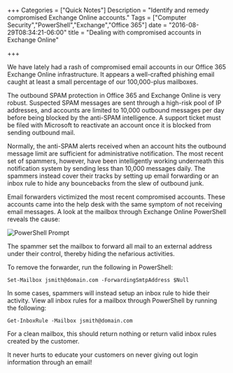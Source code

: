 +++
Categories = ["Quick Notes"]
Description = "Identify and remedy compromised Exchange Online accounts."
Tags = ["Computer Security","PowerShell","Exchange","Office 365"]
date = "2016-08-29T08:34:21-06:00"
title = "Dealing with compromised accounts in Exchange Online"

+++

We have lately had a rash of compromised email accounts in our Office 365 Exchange Online infrastructure. It appears a well-crafted phishing email caught at least a small percentage of our 100,000-plus mailboxes.

The outbound SPAM protection in Office 365 and Exchange Online is very robust. Suspected SPAM messages are sent through a high-risk pool of IP addresses, and accounts are limited to 10,000 outbound messages per day before being blocked by the anti-SPAM intelligence. A support ticket must be filed with Microsoft to reactivate an account once it is blocked from sending outbound mail.

Normally, the anti-SPAM alerts received when an account hits the outbound message limit are sufficient for administrative notification. The most recent set of spammers, however, have been intelligently working underneath this notification system by sending less than 10,000 messages daily. The spammers instead cover their tracks by setting up email forwarding or an inbox rule to hide any bouncebacks from the slew of outbound junk.

Email forwarders victimized the most recent compromised accounts. These accounts came into the help desk with the same symptom of not receiving email messages. A look at the mailbox through Exchange Online PowerShell reveals the cause:

![PowerShell Prompt](/img/20160829-compromised-account.png "Compromised Account")

The spammer set the mailbox to forward all mail to an external address under their control, thereby hiding the nefarious activities.

To remove the forwarder, run the following in PowerShell:

    Set-Mailbox jsmith@domain.com -ForwardingSmtpAddress $Null

In some cases, spammers will instead setup an inbox rule to hide their activity. View all inbox rules for a mailbox through PowerShell by running the following:

    Get-InboxRule -Mailbox jsmith@domain.com
	
For a clean mailbox, this should return nothing or return valid inbox rules created by the customer.

It never hurts to educate your customers on never giving out login information through an email!
